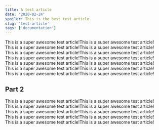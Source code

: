 ```yaml
---
title: A test article
date: '2020-02-24'
spoiler: This is the best test article.
slug: 'test-article'
tags: ['documentation']
---
```


This is a super awesome test article!This is a super awesome test article!
This is a super awesome test article!This is a super awesome test article!
This is a super awesome test article!This is a super awesome test article!
This is a super awesome test article!This is a super awesome test article!
This is a super awesome test article!This is a super awesome test article!
This is a super awesome test article!This is a super awesome test article!
This is a super awesome test article!This is a super awesome test article!

## Part 2

This is a super awesome test article!This is a super awesome test article!
This is a super awesome test article!This is a super awesome test article!
This is a super awesome test article!This is a super awesome test article!
This is a super awesome test article!This is a super awesome test article!
This is a super awesome test article!This is a super awesome test article!
